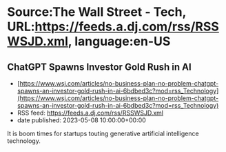 # Source:The Wall Street - Tech, URL:https://feeds.a.dj.com/rss/RSSWSJD.xml, language:en-US

## ChatGPT Spawns Investor Gold Rush in AI
 - [https://www.wsj.com/articles/no-business-plan-no-problem-chatgpt-spawns-an-investor-gold-rush-in-ai-6bdbed3c?mod=rss_Technology](https://www.wsj.com/articles/no-business-plan-no-problem-chatgpt-spawns-an-investor-gold-rush-in-ai-6bdbed3c?mod=rss_Technology)
 - RSS feed: https://feeds.a.dj.com/rss/RSSWSJD.xml
 - date published: 2023-05-08 10:00:00+00:00

It is boom times for startups touting generative artificial intelligence technology.


